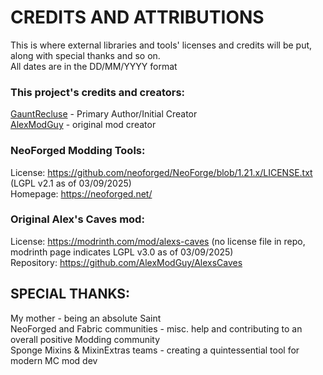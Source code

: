 CREDITS AND ATTRIBUTIONS
=======
This is where external libraries and tools' licenses and credits will be put, along with special thanks and so on.  
All dates are in the DD/MM/YYYY format

### This project's credits and creators:
[GauntRecluse](https://github.com/MildestToucan) - Primary Author/Initial Creator  
[AlexModGuy](https://github.com/AlexModGuy) - original mod creator


### NeoForged Modding Tools:
License: https://github.com/neoforged/NeoForge/blob/1.21.x/LICENSE.txt (LGPL v2.1 as of 03/09/2025)  
Homepage: https://neoforged.net/

### Original Alex's Caves mod:  
License: https://modrinth.com/mod/alexs-caves (no license file in repo, modrinth page indicates LGPL v3.0 as of 03/09/2025)  
Repository: https://github.com/AlexModGuy/AlexsCaves

## SPECIAL THANKS:
My mother - being an absolute Saint  
NeoForged and Fabric communities - misc. help and contributing to an overall positive Modding community   
Sponge Mixins & MixinExtras teams - creating a quintessential tool for modern MC mod dev  